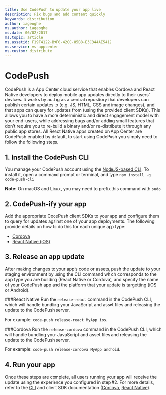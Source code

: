 ```yaml
---
title: Use CodePush to update your app live
description: Fix bugs and add content quickly
keywords: distribution
author: iageoghe
ms.author: iageoghe
ms.date: 06/02/2017
ms.topic: article
ms.assetid: F19F4122-B9F0-42CC-85B8-E3C344AE5419
ms.service: vs-appcenter
ms.custom: distribute
---
```


# CodePush

CodePush is a App Center cloud service that enables Cordova and React Native developers to deploy mobile app updates directly to their users’ devices. It works by acting as a central repository that developers can publish certain updates to (e.g. JS, HTML, CSS and image changes), and that apps can query for updates from (using the provided client SDKs). This allows you to have a more deterministic and direct engagement model with your end-users, while addressing bugs and/or adding small features that don’t require you to re-build a binary and/or re-distribute it through any public app stores. All React Native apps created on App Center are CodePush enabled by default, to start using CodePush you simply need to follow the following steps.

## 1. Install the CodePush CLI

You manage your CodePush account using the [NodeJS-based CLI][cli]. To install it, open a command prompt or terminal, and type `npm install -g code-push-cli`

**Note:** On macOS and Linux, you may need to prefix this command with `sudo`

## 2. CodePush-ify your app

Add the appropriate CodePush client SDKs to your app and configure them to query for updates against one of your app deployments. The following provide details on how to do this for each unique app type:

  - [Cordova][cordova]
  - [React Native (iOS)][react-native]

## 3. Release an app update

After making changes to your app’s code or assets, push the update to your staging environment by using the CLI command which corresponds to the app type you are building (React Native or Cordova), and specify the name of your CodePush app and the platform that your update is targetting (iOS or Android).

###React Native
Run the `release-react` command in the CodePush CLI, which will handle bundling your JavaScript and asset files and releasing the update to the CodePush server. 

For example: `code-push release-react MyApp ios`.

###Cordova
Run the `release-cordova` command in the CodePush CLI, which will handle bundling your JavaScript and asset files and releasing the update to the CodePush server. 

For example: `code-push release-cordova MyApp android`.

## 4. Run your app

Once these steps are complete, all users running your app will receive the update using the experience you configured in step #2. For more details, refer to the [CLI][cli] and client SDK documentation
([Cordova][cordova], [React Native][react-native]).</p>

 [cordova]:https://github.com/Microsoft/cordova-plugin-code-push#getting-started
 [react-native]:https://github.com/Microsoft/react-native-code-push#getting-started
 [cli]:https://github.com/Microsoft/code-push/tree/master/cli#getting-started
